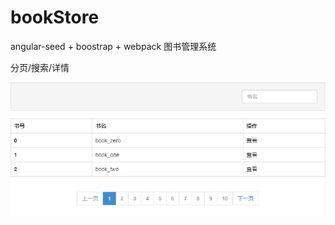 # bookStore

angular-seed + boostrap + webpack 图书管理系统

分页/搜索/详情

![image](https://github.com/Dolly-Lan/bookStore/blob/master/preview.png)
